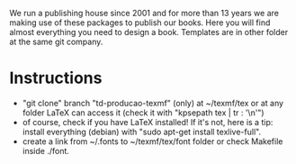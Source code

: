 We run a publishing house since 2001 and for more than 13 years we are making use of these packages to publish our books. Here you will find almost everything you need to design a book. Templates are in other folder at the same git company.

Instructions
============

* "git clone" branch "td-producao-texmf" (only) at ~/texmf/tex or at any folder LaTeX can access it (check it with "kpsepath tex | tr : '\n'")
* of course, check if you have LaTeX installed! If it's not, here is a tip: install everything (debian) with "sudo apt-get install texlive-full". 
* create a link from ~/.fonts to ~/texmf/tex/font folder or check Makefile inside ./font. 





